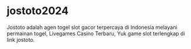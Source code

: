 # jostoto2024
Jostoto adalah agen togel slot gacor terpercaya di Indonesia melayani permainan togel, Livegames Casino Terbaru, Yuk game slot terlengkap di link jostoto.
